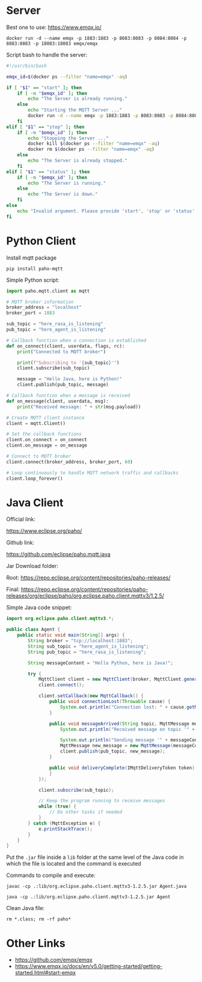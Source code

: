 # Server

Best one to use: https://www.emqx.io/

`docker run -d --name emqx -p 1883:1883 -p 8083:8083 -p 8084:8084 -p 8883:8883 -p 18083:18083 emqx/emqx`

Script bash to handle the server:

```bash
#!/usr/bin/bash

emqx_id=$(docker ps --filter "name=emqx" -aq)

if [ "$1" == "start" ]; then
    if [ -n "$emqx_id" ]; then
        echo "The Server is already running."
    else
        echo "Starting the MQTT Server ..."
        docker run -d --name emqx -p 1883:1883 -p 8083:8083 -p 8084:8084 -p 8883:8883 -p 18083:18083 emqx/emqx
    fi
elif [ "$1" == "stop" ]; then
    if [ -n "$emqx_id" ]; then
        echo "Stopping the Server ..."
        docker kill $(docker ps --filter "name=emqx" -aq)
        docker rm $(docker ps --filter "name=emqx" -aq)
    else
        echo "The Server is already stopped."
    fi
elif [ "$1" == "status" ]; then
    if [ -n "$emqx_id" ]; then
        echo "The Server is running."
    else
        echo "The Server is down."
    fi
else
    echo "Invalid argument. Please provide 'start', 'stop' or 'status'."
fi
```

# Python Client

Install mqtt package

`pip install paho-mqtt`

Simple Python script:

```python
import paho.mqtt.client as mqtt

# MQTT broker information
broker_address = "localhost"
broker_port = 1883

sub_topic = "here_rasa_is_listening"
pub_topic = "here_agent_is_listening"

# Callback function when a connection is established
def on_connect(client, userdata, flags, rc):
    print("Connected to MQTT broker")

    print(f"Subscribing to '{sub_topic}'")
    client.subscribe(sub_topic)

    message = "Hello Java, here is Python!"
    client.publish(pub_topic, message)

# Callback function when a message is received
def on_message(client, userdata, msg):
    print("Received message: " + str(msg.payload))

# Create MQTT client instance
client = mqtt.Client()

# Set the callback functions
client.on_connect = on_connect
client.on_message = on_message

# Connect to MQTT broker
client.connect(broker_address, broker_port, 60)

# Loop continuously to handle MQTT network traffic and callbacks
client.loop_forever()

```

# Java Client

Official link:

https://www.eclipse.org/paho/

Github link:

https://github.com/eclipse/paho.mqtt.java

Jar Download folder:

Root: https://repo.eclipse.org/content/repositories/paho-releases/

<!-- Final: https://repo.eclipse.org/content/repositories/paho-releases/org/eclipse/paho/mqtt-client/0.4.0/ -->
Final: https://repo.eclipse.org/content/repositories/paho-releases/org/eclipse/paho/org.eclipse.paho.client.mqttv3/1.2.5/


Simple Java code snippet:

```java
import org.eclipse.paho.client.mqttv3.*;

public class Agent {
    public static void main(String[] args) {
        String broker = "tcp://localhost:1883";
        String sub_topic = "here_agent_is_listening";
        String pub_topic = "here_rasa_is_listening";

        String messageContent = "Hello Python, here is Java!";

        try {
            MqttClient client = new MqttClient(broker, MqttClient.generateClientId());
            client.connect();

            client.setCallback(new MqttCallback() {
                public void connectionLost(Throwable cause) {
                    System.out.println("Connection lost: " + cause.getMessage());
                }

                public void messageArrived(String topic, MqttMessage message) throws Exception {
                    System.out.println("Received message on topic '" + topic + "': " + new String(message.getPayload()));

                    System.out.println("Sending message '" + messageContent + "' on topic '" + topic);
                    MqttMessage new_message = new MqttMessage(messageContent.getBytes());
                    client.publish(pub_topic, new_message);
                }

                public void deliveryComplete(IMqttDeliveryToken token) {
                }
            });

            client.subscribe(sub_topic);

            // Keep the program running to receive messages
            while (true) {
                // Do other tasks if needed
            }
        } catch (MqttException e) {
            e.printStackTrace();
        }
    }
}

```

Put the `.jar` file inside a `lib` folder at the same level of the Java code in which the file is located and the command is executed

Commands to compile and execute:

`javac -cp .:lib/org.eclipse.paho.client.mqttv3-1.2.5.jar Agent.java`

`java -cp .:lib/org.eclipse.paho.client.mqttv3-1.2.5.jar Agent`

Clean Java file:

`rm *.class; rm -rf paho*`

# Other Links

- https://github.com/emqx/emqx
- https://www.emqx.io/docs/en/v5.0/getting-started/getting-started.html#start-emqx
